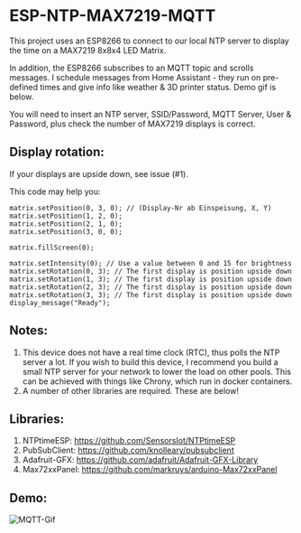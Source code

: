 # ESP-NTP-MAX7219-MQTT

This project uses an ESP8266 to connect to our local NTP server to display the time on a MAX7219 8x8x4 LED Matrix. 

In addition, the ESP8266 subscribes to an MQTT topic and scrolls messages. I schedule messages from Home Assistant - they run on pre-defined times and give info like weather & 3D printer status. Demo gif is below. 

You will need to insert an NTP server, SSID/Password, MQTT Server, User & Password, plus check the number of MAX7219 displays is correct. 

## Display rotation: 

If your displays are upside down, see issue (#1). 

This code may help you: 

```
matrix.setPosition(0, 3, 0); // (Display-Nr ab Einspeisung, X, Y)
matrix.setPosition(1, 2, 0);
matrix.setPosition(2, 1, 0);
matrix.setPosition(3, 0, 0);

matrix.fillScreen(0);

matrix.setIntensity(0); // Use a value between 0 and 15 for brightness
matrix.setRotation(0, 3); // The first display is position upside down
matrix.setRotation(1, 3); // The first display is position upside down
matrix.setRotation(2, 3); // The first display is position upside down
matrix.setRotation(3, 3); // The first display is position upside down
display_message("Ready");
```


## Notes:
1. This device does not have a real time clock (RTC), thus polls the NTP server a lot. If you wish to build this device, I recommend you build a small NTP server for your network to lower the load on other pools. This can be 
achieved with things like Chrony, which run in docker containers.
2. A number of other libraries are required. These are below!

## Libraries:
1. NTPtimeESP: https://github.com/SensorsIot/NTPtimeESP
2. PubSubClient: https://github.com/knolleary/pubsubclient
3. Adafruit-GFX: https://github.com/adafruit/Adafruit-GFX-Library
4. Max72xxPanel: https://github.com/markruys/arduino-Max72xxPanel

## Demo:
![MQTT-Gif](MQTT-Demo.gif)
